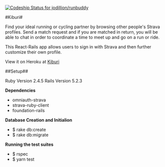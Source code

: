 [![Codeship Status for jodillion/runbuddy](https://app.codeship.com/projects/fade9320-8975-0137-bb91-3e01594af01a/status?branch=master)](https://app.codeship.com/projects/354573)

#Kiburi#

Find your ideal running or cycling partner by browsing other people's Strava profiles. Send a match request and if you are matched in return, you will be able to chat in order to coordinate a time to meet up and go on a run or ride.

This React-Rails app allows users to sign in with Strava and then further
customize their own profile.

View it on Heroku at [Kiburi](www.kiburo.herokuapp.com)

##Setup##

Ruby Version 2.4.5
Rails Version 5.2.3

**Dependencies**
* omniauth-strava
* strava-ruby-client
* foundation-rails

**Database Creation and Initialion**
* $ rake db:create
* $ rake db:migrate

**Running the test suites**
* $ rspec
* $ yarn test
